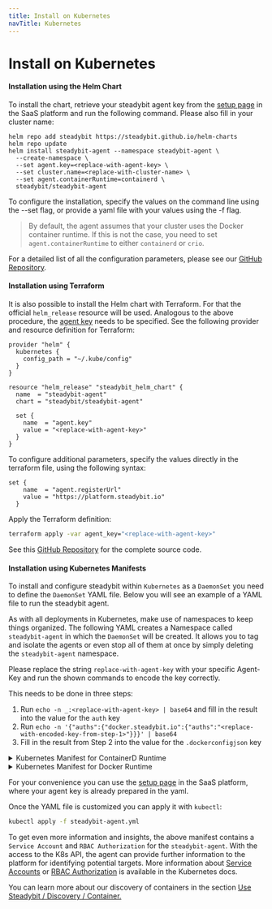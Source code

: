 ```yaml
---
title: Install on Kubernetes
navTitle: Kubernetes
---
```


# Install on Kubernetes

#### Installation using the Helm Chart

To install the chart, retrieve your steadybit agent key from the [setup page](https://platform.steadybit.io/settings/agents/setup) in the SaaS platform and run the following command. Please also fill in your cluster name:

```shell
helm repo add steadybit https://steadybit.github.io/helm-charts
helm repo update
helm install steadybit-agent --namespace steadybit-agent \
  --create-namespace \
  --set agent.key=<replace-with-agent-key> \
  --set cluster.name=<replace-with-cluster-name> \
  --set agent.containerRuntime=containerd \
  steadybit/steadybit-agent
```

To configure the installation, specify the values on the command line using the --set flag, or provide a yaml file with your values using the -f flag.

> By default, the agent assumes that your cluster uses the Docker container runtime. If this is not the case, you need to set `agent.containerRuntime` to either `containerd` or `crio`.

For a detailed list of all the configuration parameters, please see our [GitHub Repository](https://github.com/steadybit/helm-charts/tree/main/charts/steadybit-agent).

#### Installation using Terraform

It is also possible to install the Helm chart with Terraform. For that the official `helm_release` resource will be used. Analogous to the above procedure, the [agent key](https://platform.steadybit.io/settings/agents/setup) needs to be specified. See the following provider and resource definition for Terraform:

```
provider "helm" {
  kubernetes {
    config_path = "~/.kube/config"
  }
}

resource "helm_release" "steadybit_helm_chart" {
  name  = "steadybit-agent"
  chart = "steadybit/steadybit-agent"

  set {
    name  = "agent.key"
    value = "<replace-with-agent-key>"
  }
}
```

To configure additional parameters, specify the values directly in the terraform file, using the following syntax:

```
set {
    name  = "agent.registerUrl"
    value = "https://platform.steadybit.io"
  }
```

Apply the Terraform definition:

```bash
terraform apply -var agent_key="<replace-with-agent-key>"
```

See this [GitHub Repository](https://github.com/steadybit/terraform-examples) for the complete source code.

#### Installation using Kubernetes Manifests

To install and configure steadybit within `Kubernetes` as a `DaemonSet` you need to define the `DaemonSet` YAML file. Below you will see an example of a YAML file to run the steadybit agent.

As with all deployments in Kubernetes, make use of namespaces to keep things organized. The following YAML creates a Namespace called `steadybit-agent` in which the `DaemonSet` will be created. It allows you to tag and isolate the agents or even stop all of them at once by simply deleting the `steadybit-agent` namespace.

Please replace the string `replace-with-agent-key` with your specific Agent-Key and run the shown commands to encode the key correctly.

This needs to be done in three steps:

1. Run `echo -n _:<replace-with-agent-key> | base64` and fill in the result into the value for the `auth` key
2. Run `echo -n '{"auths":{"docker.steadybit.io":{"auths":"<replace-with-encoded-key-from-step-1>"}}}' | base64`
3. Fill in the result from Step 2 into the value for the `.dockerconfigjson` key

<details>

<summary>Kubernetes Manifest for ContainerD Runtime</summary>

```yaml
---
apiVersion: v1
kind: ServiceAccount
metadata:
  name: steadybit-agent
  namespace: steadybit-agent
---
apiVersion: v1
kind: Secret
metadata:
  name: docker-steadybit-io
  namespace: steadybit-agent
type: kubernetes.io/dockerconfigjson
data:
  .dockerconfigjson: <echo -n '{"auths":{"docker.steadybit.io":{"auth":"<echo -n _:<replace-with-agent-key> | base64>"}}}' | base64>
---
apiVersion: v1
kind: Secret
metadata:
  name: steadybit-agent
  namespace: steadybit-agent
type: Opaque
data:
  key: "<echo -n <replace-with-agent-key> | base64>+"
---
kind: ClusterRole
apiVersion: rbac.authorization.k8s.io/v1
metadata:
  name: steadybit-agent
rules:
  - apiGroups: [ "batch" ]
    resources:
      - "jobs"
    verbs: [ "get", "list", "watch" ]
  - apiGroups: [ "extensions" ]
    resources:
      - "deployments"
      - "replicasets"
      - "ingresses"
    verbs: [ "get", "list", "watch" ]
  - apiGroups: [ "apps" ]
    resources:
      - "deployments"
      - "replicasets"
      - "daemonsets"
      - "statefulsets"
    verbs: [ "get", "list", "watch", "patch" ]
  - apiGroups: [ "autoscaling" ]
    resources:
      - "horizontalpodautoscalers"
    verbs: [ "get", "list", "watch" ]
  - apiGroups: [ "networking.k8s.io" ]
    resources:
      - "ingresses"
    verbs: [ "get", "list", "watch" ]
  - apiGroups: [ "" ]
    resources:
      - "events"
      - "namespaces"
      - "services"
      - "endpoints"
      - "nodes"
      - "pods"
      - "pods/log"
      - "replicationcontrollers"
    verbs: [ "get", "list", "watch" ]
  - apiGroups: [ "" ]
    resources:
      - "pods"
    verbs: [ "delete", "patch" ]
---
kind: ClusterRoleBinding
apiVersion: rbac.authorization.k8s.io/v1
metadata:
  name: steadybit-agent
subjects:
  - kind: ServiceAccount
    name: steadybit-agent
    namespace: steadybit-agent
roleRef:
  kind: ClusterRole
  name: steadybit-agent
  apiGroup: rbac.authorization.k8s.io
---
kind: Role
apiVersion: rbac.authorization.k8s.io/v1
metadata:
  name: steadybit-agent
  namespace: steadybit-agent
rules:
  - apiGroups: [ "coordination.k8s.io" ]
    resources:
      - "leases"
    verbs: [ "get", "list", "watch", "create", "update" ]
---
kind: RoleBinding
apiVersion: rbac.authorization.k8s.io/v1
metadata:
  name: steadybit-agent
subjects:
  - kind: ServiceAccount
    name: steadybit-agent
    namespace: steadybit-agent
roleRef:
  kind: Role
  name: steadybit-agent
  apiGroup: rbac.authorization.k8s.io
---
apiVersion: apps/v1
kind: DaemonSet
metadata:
  name: steadybit-agent
  namespace: steadybit-agent
spec:
  selector:
    matchLabels:
      app.kubernetes.io/name: steadybit-agent
      app.kubernetes.io/instance: steadybit-agent
  updateStrategy:
    type: RollingUpdate
    rollingUpdate:
      maxUnavailable: 1
  template:
    metadata:
      labels:
        com.steadybit.agent: "true"
    spec:
      serviceAccountName: steadybit-agent
      hostIPC: true
      hostNetwork: true
      hostPID: true
      dnsPolicy: ClusterFirstWithHostNet
      containers:
        - name: steadybit-agent
          image: "docker.steadybit.io/steadybit/agent:latest"
          imagePullPolicy: Always
          resources:
            requests:
              memory: 512Mi
              cpu: 250m
            limits:
              memory: 768Mi
              cpu: 1500m

          livenessProbe:
            httpGet:
              host: 127.0.0.1
              port: 42899
              path: /health
            initialDelaySeconds: 300
            periodSeconds: 10
            timeoutSeconds: 5
            successThreshold: 1
            failureThreshold: 5
          env:
            - name: STEADYBIT_AGENT_REGISTER_URL
              value: "https://platform.steadybit.io"
            - name: STEADYBIT_AGENT_KEY
              valueFrom:
                secretKeyRef:
                  name: steadybit-agent
                  key: key
            - name: STEADYBIT_KUBERNETES_CLUSTER_NAME
              value: "<replace-with-cluster-name>"
            - name: POD_IP
              valueFrom:
                fieldRef:
                  fieldPath: status.podIP
            - name: STEADYBIT_AGENT_POD_NAME
              valueFrom:
                fieldRef:
                  fieldPath: metadata.name
            - name: STEADYBIT_AGENT_POD_NAMESPACE
              valueFrom:
                fieldRef:
                  fieldPath: metadata.namespace
            - name: STEADYBIT_AGENT_NODE_NAME
              valueFrom:
                fieldRef:
                  fieldPath: spec.nodeName
            - name: STEADYBIT_HTTP_ENDPOINT_PORT
              value: "42899"
            - name: STEADYBIT_AGENT_MODE
              value: "default"
          securityContext:
            privileged: true
          volumeMounts:
            - name: steadybit-agent-state
              mountPath: /var/lib/steadybit-agent
            - name: container-sock
              mountPath: /run/containerd/containerd.sock
            - name: cgroup-root
              mountPath: /sys/fs/cgroup
            - name: sys
              mountPath: /sys
            - name: runc-root
              mountPath: /run/containerd/runc/k8s.io
            - name: container-run
              mountPath: /run/containerd
            - name: container-namespaces
              mountPath: /var/run
              mountPropagation: Bidirectional
      imagePullSecrets:
        - name: docker-steadybit-io
      volumes:
        - name: steadybit-agent-state
          hostPath:
            path: /var/lib/steadybit-agent
        - name: container-sock
          hostPath:
            path: /run/containerd/containerd.sock
        - name: cgroup-root
          hostPath:
            path: /sys/fs/cgroup
        - name: sys
          hostPath:
            path: /sys
        - name: runc-root
          hostPath:
            path: /run/containerd/runc/k8s.io
        - name: container-run
          hostPath:
            path: /run/containerd
        - name: container-namespaces
          hostPath:
            path: /var/run

```

</details>

<details>

<summary>Kubernetes Manifest for Docker Runtime</summary>

```yaml
apiVersion: v1
kind: Namespace
metadata:
  name: steadybit-agent
---
apiVersion: v1
kind: ServiceAccount
metadata:
  name: steadybit-agent
  namespace: steadybit-agent
  labels:
    com.steadybit.agent: "true"
---
apiVersion: v1
kind: Secret
metadata:
  name: docker-steadybit-io
  namespace: steadybit-agent
  labels:
    com.steadybit.agent: "true"
type: kubernetes.io/dockerconfigjson
data:
  .dockerconfigjson: <echo -n '{"auths":{"docker.steadybit.io":{"auth":"<echo -n _:<replace-with-agent-key> | base64>"}}}' | base64>
---
apiVersion: v1
kind: Secret
metadata:
  name: steadybit-agent
  namespace: steadybit-agent
type: Opaque
data:
  key: <echo -n <replace-with-agent-key> | base64>
---
kind: ClusterRole
apiVersion: rbac.authorization.k8s.io/v1
metadata:
  name: steadybit-agent
rules:
  - apiGroups: [ "batch" ]
    resources:
      - "jobs"
    verbs: [ "get", "list", "watch" ]
  - apiGroups: [ "extensions" ]
    resources:
      - "deployments"
      - "replicasets"
      - "ingresses"
    verbs: [ "get", "list", "watch" ]
  - apiGroups: [ "apps" ]
    resources:
      - "deployments"
      - "replicasets"
      - "daemonsets"
      - "statefulsets"
    verbs: [ "get", "list", "watch", "patch" ]
  - apiGroups: [ "autoscaling" ]
    resources:
      - "horizontalpodautoscalers"
    verbs: [ "get", "list", "watch" ]
  - apiGroups: [ "networking.k8s.io" ]
    resources:
      - "ingresses"
    verbs: [ "get", "list", "watch" ]
  - apiGroups: [ "" ]
    resources:
      - "events"
      - "namespaces"
      - "services"
      - "endpoints"
      - "nodes"
      - "pods"
      - "pods/log"
      - "replicationcontrollers"
    verbs: [ "get", "list", "watch" ]
  - apiGroups: [ "" ]
    resources:
      - "pods"
    verbs: [ "delete", "patch" ]
---
kind: ClusterRoleBinding
apiVersion: rbac.authorization.k8s.io/v1
metadata:
  name: steadybit-agent
subjects:
  - kind: ServiceAccount
    name: steadybit-agent
    namespace: steadybit-agent
roleRef:
  kind: ClusterRole
  name: steadybit-agent
  apiGroup: rbac.authorization.k8s.io
---
kind: Role
apiVersion: rbac.authorization.k8s.io/v1
metadata:
  name: steadybit-agent
  namespace: steadybit-agent
rules:
  - apiGroups: [ "coordination.k8s.io" ]
    resources:
      - "leases"
    verbs: [ "get", "list", "watch", "create", "update" ]
---
kind: RoleBinding
apiVersion: rbac.authorization.k8s.io/v1
metadata:
  name: steadybit-agent
subjects:
  - kind: ServiceAccount
    name: steadybit-agent
    namespace: steadybit-agent
roleRef:
  kind: Role
  name: steadybit-agent
  apiGroup: rbac.authorization.k8s.io
---
apiVersion: apps/v1
kind: DaemonSet
metadata:
  name: steadybit-agent
  namespace: steadybit-agent
spec:
  selector:
    matchLabels:
      app.kubernetes.io/name: steadybit-agent
      app.kubernetes.io/instance: steadybit-agent
  updateStrategy:
    type: RollingUpdate
    rollingUpdate:
      maxUnavailable: 1
  template:
    metadata:
      labels:
        com.steadybit.agent: "true"
    spec:
      serviceAccountName: steadybit-agent
      hostIPC: true
      hostNetwork: true
      hostPID: true
      dnsPolicy: ClusterFirstWithHostNet
      containers:
        - name: steadybit-agent
          image: "docker.steadybit.io/steadybit/agent:latest"
          imagePullPolicy: Always
          resources:
            requests:
              memory: 512Mi
              cpu: 250m
            limits:
              memory: 768Mi
              cpu: 1500m
          livenessProbe:
            httpGet:
              host: 127.0.0.1
              port: 42899
              path: /health
            initialDelaySeconds: 300
            periodSeconds: 10
            timeoutSeconds: 5
            successThreshold: 1
            failureThreshold: 5
          env:
            - name: STEADYBIT_AGENT_REGISTER_URL
              value: "https://platform.steadybit.io"
            - name: STEADYBIT_AGENT_KEY
              valueFrom:
                secretKeyRef:
                  name: steadybit-agent
                  key: key
            - name: STEADYBIT_KUBERNETES_CLUSTER_NAME
              value: "<replace-with-cluster-name>"
            - name: POD_IP
              valueFrom:
                fieldRef:
                  fieldPath: status.podIP
            - name: STEADYBIT_AGENT_POD_NAME
              valueFrom:
                fieldRef:
                  fieldPath: metadata.name
            - name: STEADYBIT_AGENT_POD_NAMESPACE
              valueFrom:
                fieldRef:
                  fieldPath: metadata.namespace
            - name: STEADYBIT_AGENT_NODE_NAME
              valueFrom:
                fieldRef:
                  fieldPath: spec.nodeName
            - name: STEADYBIT_HTTP_ENDPOINT_PORT
              value: "42899"
            - name: STEADYBIT_AGENT_MODE
              value: "default"
          securityContext:
            privileged: true
          volumeMounts:
            - name: steadybit-agent-state
              mountPath: /var/lib/steadybit-agent
            - name: container-sock
              mountPath: /var/run/docker.sock
            - name: cgroup-root
              mountPath: /sys/fs/cgroup
            - name: sys
              mountPath: /sys
      imagePullSecrets:
        - name: docker-steadybit-io
      volumes:
        - name: steadybit-agent-state
          hostPath:
            path: /var/lib/steadybit-agent
        - name: container-sock
          hostPath:
            path: /var/run/docker.sock
        - name: cgroup-root
          hostPath:
            path: /sys/fs/cgroup
        - name: sys
          hostPath:
            path: /sy
```

</details>

For your convenience you can use the [setup page](https://platform.steadybit.io/settings/agents/setup) in the SaaS platform, where your agent key is already prepared in the yaml.

Once the YAML file is customized you can apply it with `kubectl`:

```bash
kubectl apply -f steadybit-agent.yml
```

To get even more information and insights, the above manifest contains a `Service Account` and `RBAC Authorization` for the `steadybit-agent`. With the access to the K8s API, the agent can provide further information to the platform for identifying potential targets. More information about [Service Accounts](https://kubernetes.io/docs/tasks/configure-pod-container/configure-service-account/) or [RBAC Authorization](https://kubernetes.io/docs/reference/access-authn-authz/rbac/) is available in the Kubernetes docs.

You can learn more about our discovery of containers in the section [Use Steadybit / Discovery / Container.](../../../use-steadybit/discovery/container.md)
